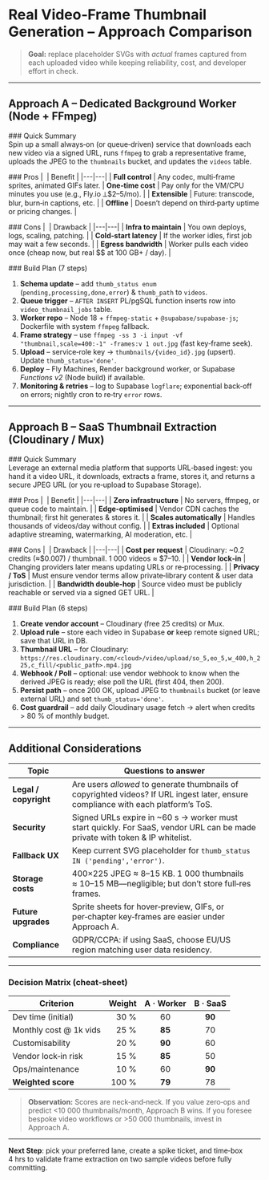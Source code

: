 # Real Video‑Frame Thumbnail Generation – Approach Comparison

> **Goal:** replace placeholder SVGs with *actual* frames captured from each uploaded video while keeping reliability, cost, and developer effort in check.

---

## Approach A – Dedicated Background Worker (Node + FFmpeg)

### Quick Summary  
Spin up a small always‑on (or queue‑driven) service that downloads each new video via a signed URL, runs `ffmpeg` to grab a representative frame, uploads the JPEG to the `thumbnails` bucket, and updates the `videos` table.

### Pros
|  | Benefit |
|---|---|
| **Full control** | Any codec, multi‑frame sprites, animated GIFs later.
| **One‑time cost** | Pay only for the VM/CPU minutes you use (e.g., Fly.io ⟂\$2–5/mo). |
| **Extensible** | Future: transcode, blur, burn‑in captions, etc. |
| **Offline** | Doesn’t depend on third‑party uptime or pricing changes. |

### Cons
|  | Drawback |
|---|---|
| **Infra to maintain** | You own deploys, logs, scaling, patching. |
| **Cold‑start latency** | If the worker idles, first job may wait a few seconds. |
| **Egress bandwidth** | Worker pulls each video once (cheap now, but real $$ at 100 GB+ / day). |

### Build Plan (7 steps)
1. **Schema update** – add `thumb_status enum` (`pending,processing,done,error`) & `thumb_path` to `videos`.
2. **Queue trigger** – `AFTER INSERT` PL/pgSQL function inserts row into `video_thumbnail_jobs` table.
3. **Worker repo** – Node 18 + `ffmpeg-static` + `@supabase/supabase-js`; Dockerfile with system `ffmpeg` fallback.
4. **Frame strategy** – use `ffmpeg -ss 3 -i input -vf "thumbnail,scale=400:-1" -frames:v 1 out.jpg` (fast key‑frame seek).
5. **Upload** – service‑role key → `thumbnails/{video_id}.jpg` (upsert). Update `thumb_status='done'`.
6. **Deploy** – Fly Machines, Render background worker, or Supabase *Functions v2* (Node build) if available.
7. **Monitoring & retries** – log to Supabase `logflare`; exponential back‑off on errors; nightly cron to re‑try `error` rows.

---

## Approach B – SaaS Thumbnail Extraction (Cloudinary / Mux)

### Quick Summary  
Leverage an external media platform that supports URL‑based ingest: you hand it a video URL, it downloads, extracts a frame, stores it, and returns a secure JPEG URL (or you re‑upload to Supabase Storage).

### Pros
|  | Benefit |
|---|---|
| **Zero infrastructure** | No servers, ffmpeg, or queue code to maintain. |
| **Edge‑optimised** | Vendor CDN caches the thumbnail; first hit generates & stores it. |
| **Scales automatically** | Handles thousands of videos/day without config. |
| **Extras included** | Optional adaptive streaming, watermarking, AI moderation, etc. |

### Cons
|  | Drawback |
|---|---|
| **Cost per request** | Cloudinary: ~0.2 credits (≈\$0.007) / thumbnail. 1 000 videos ≈ \$7–10. |
| **Vendor lock‑in** | Changing providers later means updating URLs or re‑processing. |
| **Privacy / ToS** | Must ensure vendor terms allow private‑library content & user data jurisdiction. |
| **Bandwidth double‑hop** | Source video must be publicly reachable or served via a signed GET URL. |

### Build Plan (6 steps)
1. **Create vendor account** – Cloudinary (free 25 credits) or Mux.
2. **Upload rule** – store each video in Supabase **or** keep remote signed URL; save that URL in DB.
3. **Thumbnail URL** – for Cloudinary:
   `https://res.cloudinary.com/<cloud>/video/upload/so_5,eo_5,w_400,h_225,c_fill/<public_path>.mp4.jpg`
4. **Webhook / Poll** – optional: use vendor webhook to know when the derived JPEG is ready; else poll the URL (first 404, then 200).
5. **Persist path** – once 200 OK, upload JPEG to `thumbnails` bucket (or leave external URL) and set `thumb_status='done'`.
6. **Cost guardrail** – add daily Cloudinary usage fetch → alert when credits > 80 % of monthly budget.

---

## Additional Considerations

| Topic | Questions to answer |
|-------|--------------------|
| **Legal / copyright** | Are users *allowed* to generate thumbnails of copyrighted videos? If URL ingest later, ensure compliance with each platform’s ToS. |
| **Security** | Signed URLs expire in ~60 s → worker must start quickly. For SaaS, vendor URL can be made private with token & IP whitelist. |
| **Fallback UX** | Keep current SVG placeholder for `thumb_status IN ('pending','error')`. |
| **Storage costs** | 400×225 JPEG ≈ 8–15 KB. 1 000 thumbnails ≈ 10–15 MB—negligible; but don’t store full‑res frames. |
| **Future upgrades** | Sprite sheets for hover‑preview, GIFs, or per‑chapter key‑frames are easier under Approach A. |
| **Compliance** | GDPR/CCPA: if using SaaS, choose EU/US region matching user data residency. |

---

### Decision Matrix (cheat‑sheet)
| Criterion            | Weight | A · Worker | B · SaaS |
|----------------------|-------:|:---------:|:-------:|
| Dev time (initial)   | 30 %   | 60 | **90** |
| Monthly cost @ 1k vids | 25 %   | **85** | 70 |
| Customisability       | 20 %   | **90** | 60 |
| Vendor lock‑in risk   | 15 %   | **85** | 50 |
| Ops/maintenance       | 10 %   | 60 | **90** |
| **Weighted score**    | 100 % | **79** | 78 |

> **Observation:** Scores are neck‑and‑neck. If you value zero‑ops and predict <10 000 thumbnails/month, Approach B wins. If you foresee bespoke video workflows or >50 000 thumbnails, invest in Approach A.

---

**Next Step**: pick your preferred lane, create a spike ticket, and time‑box 4 hrs to validate frame extraction on two sample videos before fully committing.

